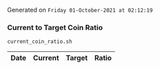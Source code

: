 Generated on `Friday 01-October-2021 at 02:12:19`

### Current to Target Coin Ratio
`current_coin_ratio.sh`

Date|Current|Target|Ratio
---|---|---|---
